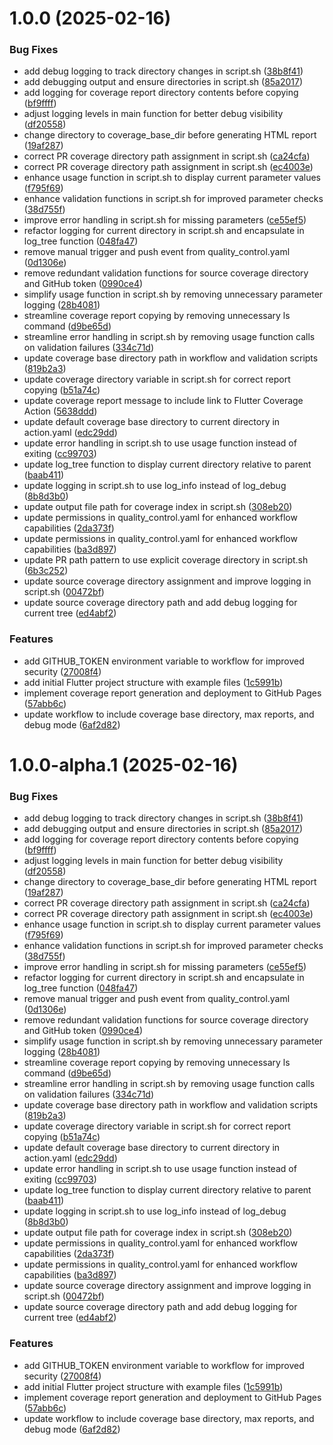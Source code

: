 # 1.0.0 (2025-02-16)


### Bug Fixes

* add debug logging to track directory changes in script.sh ([38b8f41](https://github.com/ProjectAJ14/flutter-coverage-action/commit/38b8f41afb49a0838e69e814be651556cc52af5e))
* add debugging output and ensure directories in script.sh ([85a2017](https://github.com/ProjectAJ14/flutter-coverage-action/commit/85a2017f48f08601d904fc5b8c68326751c78a54))
* add logging for coverage report directory contents before copying ([bf9ffff](https://github.com/ProjectAJ14/flutter-coverage-action/commit/bf9ffff7f822cdb5b8ff893aca1bac70cd59f667))
* adjust logging levels in main function for better debug visibility ([df20558](https://github.com/ProjectAJ14/flutter-coverage-action/commit/df2055885b9f7b85630ceac62d52204ac6f4b9e7))
* change directory to coverage_base_dir before generating HTML report ([19af287](https://github.com/ProjectAJ14/flutter-coverage-action/commit/19af287fc6f6cc3c53cba7170e60e605911c3077))
* correct PR coverage directory path assignment in script.sh ([ca24cfa](https://github.com/ProjectAJ14/flutter-coverage-action/commit/ca24cfa3eee4b24b1e0b404d28c12ae90742fcec))
* correct PR coverage directory path assignment in script.sh ([ec4003e](https://github.com/ProjectAJ14/flutter-coverage-action/commit/ec4003e4796fecd9bb99573f2f7a0e3485b46fa2))
* enhance usage function in script.sh to display current parameter values ([f795f69](https://github.com/ProjectAJ14/flutter-coverage-action/commit/f795f69fd6331d2f06f57b988c535e09458a752f))
* enhance validation functions in script.sh for improved parameter checks ([38d755f](https://github.com/ProjectAJ14/flutter-coverage-action/commit/38d755fae4a1c9814a268983f5951ced3b36d29c))
* improve error handling in script.sh for missing parameters ([ce55ef5](https://github.com/ProjectAJ14/flutter-coverage-action/commit/ce55ef5f0ad2918a2927b2377563dfe0c420f3bd))
* refactor logging for current directory in script.sh and encapsulate in log_tree function ([048fa47](https://github.com/ProjectAJ14/flutter-coverage-action/commit/048fa4796ef35ef63578992288eaf6456606c7b6))
* remove manual trigger and push event from quality_control.yaml ([0d1306e](https://github.com/ProjectAJ14/flutter-coverage-action/commit/0d1306ee67812e0dd135438bfb985c9758f0842e))
* remove redundant validation functions for source coverage directory and GitHub token ([0990ce4](https://github.com/ProjectAJ14/flutter-coverage-action/commit/0990ce47fcd23151a4c9de221adf49c3fc2329c7))
* simplify usage function in script.sh by removing unnecessary parameter logging ([28b4081](https://github.com/ProjectAJ14/flutter-coverage-action/commit/28b4081e673fb194a3f66d0fe18a6cabfb5d098f))
* streamline coverage report copying by removing unnecessary ls command ([d9be65d](https://github.com/ProjectAJ14/flutter-coverage-action/commit/d9be65d83c78beaa0e212f2e24e4aecee8a35664))
* streamline error handling in script.sh by removing usage function calls on validation failures ([334c71d](https://github.com/ProjectAJ14/flutter-coverage-action/commit/334c71d6e68a1eb9a63b1e12d4297eea38840556))
* update coverage base directory path in workflow and validation scripts ([819b2a3](https://github.com/ProjectAJ14/flutter-coverage-action/commit/819b2a35d6786e11184fa9c212f8009c19409124))
* update coverage directory variable in script.sh for correct report copying ([b51a74c](https://github.com/ProjectAJ14/flutter-coverage-action/commit/b51a74c60958a517225eae93cba79f7e6b5c867f))
* update coverage report message to include link to Flutter Coverage Action ([5638ddd](https://github.com/ProjectAJ14/flutter-coverage-action/commit/5638dddbff5dbcdbcc342245724e132ebe1008f0))
* update default coverage base directory to current directory in action.yaml ([edc29dd](https://github.com/ProjectAJ14/flutter-coverage-action/commit/edc29dd641af622c46604d38f69e61174f154eb3))
* update error handling in script.sh to use usage function instead of exiting ([cc99703](https://github.com/ProjectAJ14/flutter-coverage-action/commit/cc9970334953f9e424436f0bad81c12feae00c1e))
* update log_tree function to display current directory relative to parent ([baab411](https://github.com/ProjectAJ14/flutter-coverage-action/commit/baab4111ea13b0ccf3fddf56ded31f7183bbf884))
* update logging in script.sh to use log_info instead of log_debug ([8b8d3b0](https://github.com/ProjectAJ14/flutter-coverage-action/commit/8b8d3b0851b8723b2b53d31ba3e1e6ca8f01ab13))
* update output file path for coverage index in script.sh ([308eb20](https://github.com/ProjectAJ14/flutter-coverage-action/commit/308eb20b7ac5ce26e5e1da4b9f073f7df43c33fb))
* update permissions in quality_control.yaml for enhanced workflow capabilities ([2da373f](https://github.com/ProjectAJ14/flutter-coverage-action/commit/2da373f4c32ab4def30530971638fc3f50832bcc))
* update permissions in quality_control.yaml for enhanced workflow capabilities ([ba3d897](https://github.com/ProjectAJ14/flutter-coverage-action/commit/ba3d89714897bf47c6bd902674af5708c8da28af))
* update PR path pattern to use explicit coverage directory in script.sh ([6b3c252](https://github.com/ProjectAJ14/flutter-coverage-action/commit/6b3c25239f1336ce5e8dddcb8a7aba7851826acf))
* update source coverage directory assignment and improve logging in script.sh ([00472bf](https://github.com/ProjectAJ14/flutter-coverage-action/commit/00472bf0ef530291f5e2cd24a3eb3170e05f8b63))
* update source coverage directory path and add debug logging for current tree ([ed4abf2](https://github.com/ProjectAJ14/flutter-coverage-action/commit/ed4abf271988e8bdfd366ee9e221ee35892834cd))


### Features

* add GITHUB_TOKEN environment variable to workflow for improved security ([27008f4](https://github.com/ProjectAJ14/flutter-coverage-action/commit/27008f42d11abd41993f21681be90bb6c6c88d76))
* add initial Flutter project structure with example files ([1c5991b](https://github.com/ProjectAJ14/flutter-coverage-action/commit/1c5991b1178533244512ec315652108c21321463))
* implement coverage report generation and deployment to GitHub Pages ([57abb6c](https://github.com/ProjectAJ14/flutter-coverage-action/commit/57abb6cc3b528854388062d84097d08d039da3bc))
* update workflow to include coverage base directory, max reports, and debug mode ([6af2d82](https://github.com/ProjectAJ14/flutter-coverage-action/commit/6af2d8218d6c5c941df62d1da09f9006b5cde230))

# 1.0.0-alpha.1 (2025-02-16)


### Bug Fixes

* add debug logging to track directory changes in script.sh ([38b8f41](https://github.com/ProjectAJ14/flutter-coverage-action/commit/38b8f41afb49a0838e69e814be651556cc52af5e))
* add debugging output and ensure directories in script.sh ([85a2017](https://github.com/ProjectAJ14/flutter-coverage-action/commit/85a2017f48f08601d904fc5b8c68326751c78a54))
* add logging for coverage report directory contents before copying ([bf9ffff](https://github.com/ProjectAJ14/flutter-coverage-action/commit/bf9ffff7f822cdb5b8ff893aca1bac70cd59f667))
* adjust logging levels in main function for better debug visibility ([df20558](https://github.com/ProjectAJ14/flutter-coverage-action/commit/df2055885b9f7b85630ceac62d52204ac6f4b9e7))
* change directory to coverage_base_dir before generating HTML report ([19af287](https://github.com/ProjectAJ14/flutter-coverage-action/commit/19af287fc6f6cc3c53cba7170e60e605911c3077))
* correct PR coverage directory path assignment in script.sh ([ca24cfa](https://github.com/ProjectAJ14/flutter-coverage-action/commit/ca24cfa3eee4b24b1e0b404d28c12ae90742fcec))
* correct PR coverage directory path assignment in script.sh ([ec4003e](https://github.com/ProjectAJ14/flutter-coverage-action/commit/ec4003e4796fecd9bb99573f2f7a0e3485b46fa2))
* enhance usage function in script.sh to display current parameter values ([f795f69](https://github.com/ProjectAJ14/flutter-coverage-action/commit/f795f69fd6331d2f06f57b988c535e09458a752f))
* enhance validation functions in script.sh for improved parameter checks ([38d755f](https://github.com/ProjectAJ14/flutter-coverage-action/commit/38d755fae4a1c9814a268983f5951ced3b36d29c))
* improve error handling in script.sh for missing parameters ([ce55ef5](https://github.com/ProjectAJ14/flutter-coverage-action/commit/ce55ef5f0ad2918a2927b2377563dfe0c420f3bd))
* refactor logging for current directory in script.sh and encapsulate in log_tree function ([048fa47](https://github.com/ProjectAJ14/flutter-coverage-action/commit/048fa4796ef35ef63578992288eaf6456606c7b6))
* remove manual trigger and push event from quality_control.yaml ([0d1306e](https://github.com/ProjectAJ14/flutter-coverage-action/commit/0d1306ee67812e0dd135438bfb985c9758f0842e))
* remove redundant validation functions for source coverage directory and GitHub token ([0990ce4](https://github.com/ProjectAJ14/flutter-coverage-action/commit/0990ce47fcd23151a4c9de221adf49c3fc2329c7))
* simplify usage function in script.sh by removing unnecessary parameter logging ([28b4081](https://github.com/ProjectAJ14/flutter-coverage-action/commit/28b4081e673fb194a3f66d0fe18a6cabfb5d098f))
* streamline coverage report copying by removing unnecessary ls command ([d9be65d](https://github.com/ProjectAJ14/flutter-coverage-action/commit/d9be65d83c78beaa0e212f2e24e4aecee8a35664))
* streamline error handling in script.sh by removing usage function calls on validation failures ([334c71d](https://github.com/ProjectAJ14/flutter-coverage-action/commit/334c71d6e68a1eb9a63b1e12d4297eea38840556))
* update coverage base directory path in workflow and validation scripts ([819b2a3](https://github.com/ProjectAJ14/flutter-coverage-action/commit/819b2a35d6786e11184fa9c212f8009c19409124))
* update coverage directory variable in script.sh for correct report copying ([b51a74c](https://github.com/ProjectAJ14/flutter-coverage-action/commit/b51a74c60958a517225eae93cba79f7e6b5c867f))
* update default coverage base directory to current directory in action.yaml ([edc29dd](https://github.com/ProjectAJ14/flutter-coverage-action/commit/edc29dd641af622c46604d38f69e61174f154eb3))
* update error handling in script.sh to use usage function instead of exiting ([cc99703](https://github.com/ProjectAJ14/flutter-coverage-action/commit/cc9970334953f9e424436f0bad81c12feae00c1e))
* update log_tree function to display current directory relative to parent ([baab411](https://github.com/ProjectAJ14/flutter-coverage-action/commit/baab4111ea13b0ccf3fddf56ded31f7183bbf884))
* update logging in script.sh to use log_info instead of log_debug ([8b8d3b0](https://github.com/ProjectAJ14/flutter-coverage-action/commit/8b8d3b0851b8723b2b53d31ba3e1e6ca8f01ab13))
* update output file path for coverage index in script.sh ([308eb20](https://github.com/ProjectAJ14/flutter-coverage-action/commit/308eb20b7ac5ce26e5e1da4b9f073f7df43c33fb))
* update permissions in quality_control.yaml for enhanced workflow capabilities ([2da373f](https://github.com/ProjectAJ14/flutter-coverage-action/commit/2da373f4c32ab4def30530971638fc3f50832bcc))
* update permissions in quality_control.yaml for enhanced workflow capabilities ([ba3d897](https://github.com/ProjectAJ14/flutter-coverage-action/commit/ba3d89714897bf47c6bd902674af5708c8da28af))
* update source coverage directory assignment and improve logging in script.sh ([00472bf](https://github.com/ProjectAJ14/flutter-coverage-action/commit/00472bf0ef530291f5e2cd24a3eb3170e05f8b63))
* update source coverage directory path and add debug logging for current tree ([ed4abf2](https://github.com/ProjectAJ14/flutter-coverage-action/commit/ed4abf271988e8bdfd366ee9e221ee35892834cd))


### Features

* add GITHUB_TOKEN environment variable to workflow for improved security ([27008f4](https://github.com/ProjectAJ14/flutter-coverage-action/commit/27008f42d11abd41993f21681be90bb6c6c88d76))
* add initial Flutter project structure with example files ([1c5991b](https://github.com/ProjectAJ14/flutter-coverage-action/commit/1c5991b1178533244512ec315652108c21321463))
* implement coverage report generation and deployment to GitHub Pages ([57abb6c](https://github.com/ProjectAJ14/flutter-coverage-action/commit/57abb6cc3b528854388062d84097d08d039da3bc))
* update workflow to include coverage base directory, max reports, and debug mode ([6af2d82](https://github.com/ProjectAJ14/flutter-coverage-action/commit/6af2d8218d6c5c941df62d1da09f9006b5cde230))
